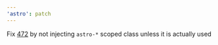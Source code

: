 ```yaml
---
'astro': patch
---
```


Fix [472](https://github.com/snowpackjs/astro/issues/472) by not injecting `astro-*` scoped class unless it is actually used
